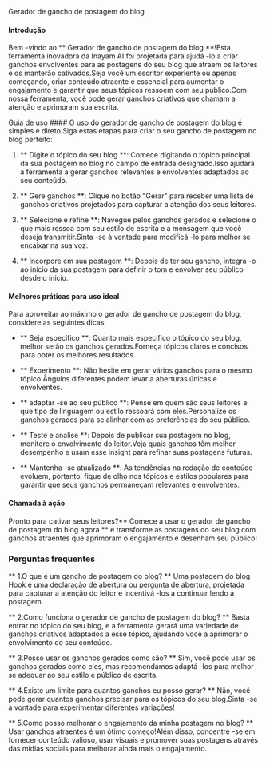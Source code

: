 Gerador de gancho de postagem do blog

#### Introdução
Bem -vindo ao ** Gerador de gancho de postagem do blog **!Esta ferramenta inovadora da Inayam AI foi projetada para ajudá -lo a criar ganchos envolventes para as postagens do seu blog que atraem os leitores e os manterão cativados.Seja você um escritor experiente ou apenas começando, criar conteúdo atraente é essencial para aumentar o engajamento e garantir que seus tópicos ressoem com seu público.Com nossa ferramenta, você pode gerar ganchos criativos que chamam a atenção e aprimoram sua escrita.

Guia de uso ####
O uso do gerador de gancho de postagem do blog é simples e direto.Siga estas etapas para criar o seu gancho de postagem no blog perfeito:

1. ** Digite o tópico do seu blog **: Comece digitando o tópico principal da sua postagem no blog no campo de entrada designado.Isso ajudará a ferramenta a gerar ganchos relevantes e envolventes adaptados ao seu conteúdo.

2. ** Gere ganchos **: Clique no botão "Gerar" para receber uma lista de ganchos criativos projetados para capturar a atenção dos seus leitores.

3. ** Selecione e refine **: Navegue pelos ganchos gerados e selecione o que mais ressoa com seu estilo de escrita e a mensagem que você deseja transmitir.Sinta -se à vontade para modificá -lo para melhor se encaixar na sua voz.

4. ** Incorpore em sua postagem **: Depois de ter seu gancho, integra -o ao início da sua postagem para definir o tom e envolver seu público desde o início.

#### Melhores práticas para uso ideal
Para aproveitar ao máximo o gerador de gancho de postagem do blog, considere as seguintes dicas:

- ** Seja específico **: Quanto mais específico o tópico do seu blog, melhor serão os ganchos gerados.Forneça tópicos claros e concisos para obter os melhores resultados.

- ** Experimento **: Não hesite em gerar vários ganchos para o mesmo tópico.Ângulos diferentes podem levar a aberturas únicas e envolventes.

- ** adaptar -se ao seu público **: Pense em quem são seus leitores e que tipo de linguagem ou estilo ressoará com eles.Personalize os ganchos gerados para se alinhar com as preferências do seu público.

- ** Teste e analise **: Depois de publicar sua postagem no blog, monitore o envolvimento do leitor.Veja quais ganchos têm melhor desempenho e usam esse insight para refinar suas postagens futuras.

- ** Mantenha -se atualizado **: As tendências na redação de conteúdo evoluem, portanto, fique de olho nos tópicos e estilos populares para garantir que seus ganchos permaneçam relevantes e envolventes.

#### Chamada à ação
Pronto para cativar seus leitores?** Comece a usar o gerador de gancho de postagem do blog agora ** e transforme as postagens do seu blog com ganchos atraentes que aprimoram o engajamento e desenham seu público!

### Perguntas frequentes

** 1.O que é um gancho de postagem do blog? **
Uma postagem do blog Hook é uma declaração de abertura ou pergunta de abertura, projetada para capturar a atenção do leitor e incentivá -los a continuar lendo a postagem.

** 2.Como funciona o gerador de gancho de postagem do blog? **
Basta entrar no tópico do seu blog, e a ferramenta gerará uma variedade de ganchos criativos adaptados a esse tópico, ajudando você a aprimorar o envolvimento do seu conteúdo.

** 3.Posso usar os ganchos gerados como são? **
Sim, você pode usar os ganchos gerados como eles, mas recomendamos adaptá -los para melhor se adequar ao seu estilo e público de escrita.

** 4.Existe um limite para quantos ganchos eu posso gerar? **
Não, você pode gerar quantos ganchos precisar para os tópicos do seu blog.Sinta -se à vontade para experimentar diferentes variações!

** 5.Como posso melhorar o engajamento da minha postagem no blog? **
Usar ganchos atraentes é um ótimo começo!Além disso, concentre -se em fornecer conteúdo valioso, usar visuais e promover suas postagens através das mídias sociais para melhorar ainda mais o engajamento.